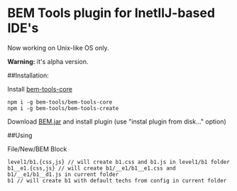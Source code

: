 # BEM Tools plugin for InetllJ-based IDE's

Now working on Unix-like OS only.

**Warning:** it's alpha version.

##Installation:

Install [bem-tools-core](https://github.com/bem-tools/bem-tools-core/)

```
npm i -g bem-tools/bem-tools-core
npm i -g bem-tools/bem-tools-create
```

Download [BEM.jar](https://github.com/bem-tools/intellj-bem-tools/blob/master/BEM.jar) and install plugin (use "instal plugin from disk..." option)

##Using

File/New/BEM Block
```
level1/b1.{css,js} // will create b1.css and b1.js in level1/b1 folder
b1__e1.{css,js} // will create b1/__e1/b1__e1.css and b1/__e1/b1__d1.js in current folder
b1 // will create b1 with default techs from config in current folder
```
